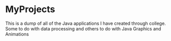 # MyProjects

This is a dump of all of the Java applications I have created through college. Some to do with data processing and others to do with Java Graphics and Animations
